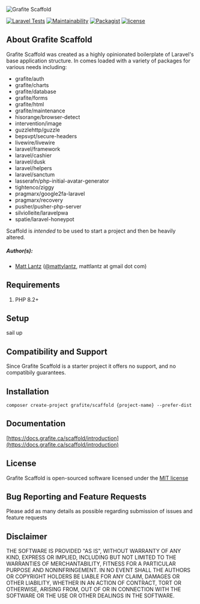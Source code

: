 ![Grafite Scaffold](https://docs.grafite.ca/img/grafite_scaffold.png)

[![Laravel Tests](https://github.com/grafiteinc/scaffold/workflows/Tests/badge.svg)](https://github.com/grafiteinc/scaffold/actions?query=workflow%3A%22Tests%22)
[![Maintainability](https://api.codeclimate.com/v1/badges/0c900848a2419c8ec20d/maintainability)](https://codeclimate.com/github/GrafiteInc/Scaffold/maintainability)
[![Packagist](https://img.shields.io/packagist/dt/grafite/scaffold.svg)](https://packagist.org/packages/grafite/scaffold)
[![license](https://img.shields.io/github/license/mashape/apistatus.svg)](https://packagist.org/packages/grafite/scaffold)

## About Grafite Scaffold
Grafite Scaffold was created as a highly opinionated boilerplate of Laravel's base application structure. In comes loaded with a variety of packages for various needs including:

- grafite/auth
- grafite/charts
- grafite/database
- grafite/forms
- grafite/html
- grafite/maintenance
- hisorange/browser-detect
- intervention/image
- guzzlehttp/guzzle
- bepsvpt/secure-headers
- livewire/livewire
- laravel/framework
- laravel/cashier
- laravel/dusk
- laravel/helpers
- laravel/sanctum
- lasserafn/php-initial-avatar-generator
- tightenco/ziggy
- pragmarx/google2fa-laravel
- pragmarx/recovery
- pusher/pusher-php-server
- silviolleite/laravelpwa
- spatie/laravel-honeypot

Scaffold is *intended* to be used to start a project and then be heavily altered.

##### Author(s):
* [Matt Lantz](https://github.com/mlantz) ([@mattylantz](http://twitter.com/mattylantz), mattlantz at gmail dot com)

## Requirements

1. PHP 8.2+

## Setup

sail up

## Compatibility and Support

Since Grafite Scaffold is a starter project it offers no support, and no compatibily guarantees.

## Installation

```
composer create-project grafite/scaffold {project-name} --prefer-dist
```

## Documentation

[https://docs.grafite.ca/scaffold/introduction](https://docs.grafite.ca/scaffold/introduction)

## License
Grafite Scaffold is open-sourced software licensed under the [MIT license](http://opensource.org/licenses/MIT)

## Bug Reporting and Feature Requests
Please add as many details as possible regarding submission of issues and feature requests

## Disclaimer
THE SOFTWARE IS PROVIDED "AS IS", WITHOUT WARRANTY OF ANY KIND, EXPRESS OR IMPLIED, INCLUDING BUT NOT LIMITED TO THE WARRANTIES OF MERCHANTABILITY, FITNESS FOR A PARTICULAR PURPOSE AND NONINFRINGEMENT. IN NO EVENT SHALL THE AUTHORS OR COPYRIGHT HOLDERS BE LIABLE FOR ANY CLAIM, DAMAGES OR OTHER LIABILITY, WHETHER IN AN ACTION OF CONTRACT, TORT OR OTHERWISE, ARISING FROM, OUT OF OR IN CONNECTION WITH THE SOFTWARE OR THE USE OR OTHER DEALINGS IN THE SOFTWARE.
